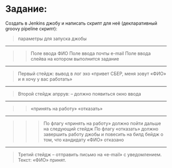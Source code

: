 # Задание:

 Создать в Jenkins джобу и написать скрипт для неё (декларативный groovy pipeline скрипт):
> параметры для запуска джобы
---
>> Поле ввода ФИО
>> Поле ввода почты e-mail
>> Поле ввода слейва на котором выполнится задание
---
> Первый стейдж: вывод в лог эхо «привет СБЕР, меня зовут «ФИО» и я хочу у вас работать»
---
> Второй стейдж апррув: – должно появиться окно ввода
---
>> «принять на работу»
>> «отказать»
---
>>> По флагу «принять на работу» должно пойти дальше на следующий стейдж
>>> По флагу «отказать» должно завершить работу джобы и повесить на билд бейдж о том, что кандидату «ФИО» отказано
---
> Третий стейдж – отправить письмо на «e-mail» с уведомлением. Текст: «ФИО» принят.
